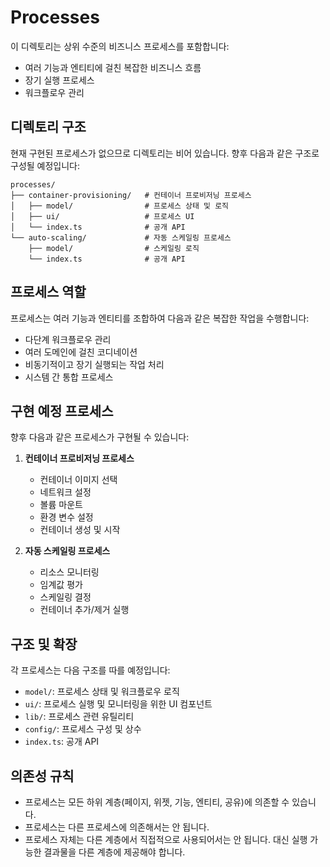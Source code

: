 # Processes

이 디렉토리는 상위 수준의 비즈니스 프로세스를 포함합니다:

- 여러 기능과 엔티티에 걸친 복잡한 비즈니스 흐름
- 장기 실행 프로세스
- 워크플로우 관리

## 디렉토리 구조

현재 구현된 프로세스가 없으므로 디렉토리는 비어 있습니다. 향후 다음과 같은 구조로 구성될 예정입니다:

```
processes/
├── container-provisioning/   # 컨테이너 프로비저닝 프로세스
│   ├── model/                # 프로세스 상태 및 로직
│   ├── ui/                   # 프로세스 UI
│   └── index.ts              # 공개 API
└── auto-scaling/             # 자동 스케일링 프로세스
    ├── model/                # 스케일링 로직
    └── index.ts              # 공개 API
```

## 프로세스 역할

프로세스는 여러 기능과 엔티티를 조합하여 다음과 같은 복잡한 작업을 수행합니다:

- 다단계 워크플로우 관리
- 여러 도메인에 걸친 코디네이션
- 비동기적이고 장기 실행되는 작업 처리
- 시스템 간 통합 프로세스

## 구현 예정 프로세스

향후 다음과 같은 프로세스가 구현될 수 있습니다:

1. **컨테이너 프로비저닝 프로세스**
   - 컨테이너 이미지 선택
   - 네트워크 설정
   - 볼륨 마운트
   - 환경 변수 설정
   - 컨테이너 생성 및 시작

2. **자동 스케일링 프로세스**
   - 리소스 모니터링
   - 임계값 평가
   - 스케일링 결정
   - 컨테이너 추가/제거 실행

## 구조 및 확장

각 프로세스는 다음 구조를 따를 예정입니다:

- `model/`: 프로세스 상태 및 워크플로우 로직
- `ui/`: 프로세스 실행 및 모니터링을 위한 UI 컴포넌트
- `lib/`: 프로세스 관련 유틸리티
- `config/`: 프로세스 구성 및 상수
- `index.ts`: 공개 API

## 의존성 규칙

- 프로세스는 모든 하위 계층(페이지, 위젯, 기능, 엔티티, 공유)에 의존할 수 있습니다.
- 프로세스는 다른 프로세스에 의존해서는 안 됩니다.
- 프로세스 자체는 다른 계층에서 직접적으로 사용되어서는 안 됩니다. 대신 실행 가능한 결과물을 다른 계층에 제공해야 합니다. 